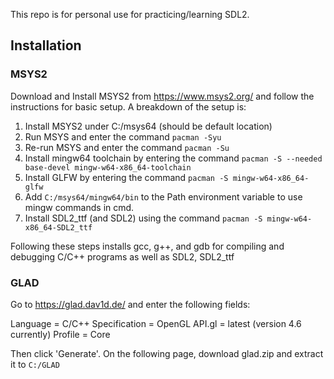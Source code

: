 This repo is for personal use for practicing/learning SDL2.

## Installation

### MSYS2

Download and Install MSYS2 from https://www.msys2.org/ and follow the instructions for basic setup. A breakdown of the setup is:
1. Install MSYS2 under C:/msys64 (should be default location)
2. Run MSYS and enter the command `pacman -Syu`
3. Re-run MSYS and enter the command `pacman -Su`
4. Install mingw64 toolchain by entering the command `pacman -S --needed base-devel mingw-w64-x86_64-toolchain`
5. Install GLFW by entering the command `pacman -S mingw-w64-x86_64-glfw`
6. Add `C:/msys64/mingw64/bin` to the Path environment variable to use mingw commands in cmd.
7. Install SDL2_ttf (and SDL2) using the command `pacman -S mingw-w64-x86_64-SDL2_ttf`

Following these steps installs gcc, g++, and gdb for compiling and debugging C/C++ programs as well as SDL2, SDL2_ttf

### GLAD

Go to https://glad.dav1d.de/ and enter the following fields:

Language = C/C++
Specification = OpenGL
API.gl = latest (version 4.6 currently)
Profile = Core

Then click 'Generate'. On the following page, download glad.zip and extract it to `C:/GLAD`

